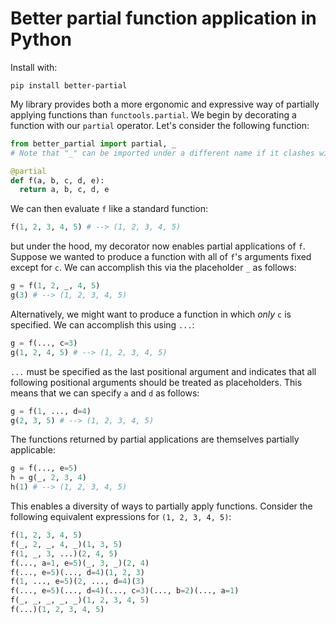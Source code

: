 # Better partial function application in Python

Install with:

```
pip install better-partial
```

My library provides both a more ergonomic and expressive way of partially applying functions than `functools.partial`.  We begin by decorating a function with our `partial` operator. Let's consider the following function:

```python
from better_partial import partial, _
# Note that "_" can be imported under a different name if it clashes with your conventions

@partial
def f(a, b, c, d, e):
  return a, b, c, d, e
```

We can then evaluate `f` like a standard function:
```python
f(1, 2, 3, 4, 5) # --> (1, 2, 3, 4, 5)
```
but under the hood, my decorator now enables partial applications of `f`. Suppose we wanted to produce a function with all of `f`'s arguments fixed except for `c`. We can accomplish this via the placeholder `_` as follows:
```python
g = f(1, 2, _, 4, 5)
g(3) # --> (1, 2, 3, 4, 5)
```

Alternatively, we might want to produce a function in which *only* `c` is specified. We can accomplish this using `...`:
```python
g = f(..., c=3)
g(1, 2, 4, 5) # --> (1, 2, 3, 4, 5)
```

`...` must be specified as the last positional argument and indicates that all following positional arguments should be treated as placeholders. This means that we can specify `a` and `d` as follows:
```python
g = f(1, ..., d=4)
g(2, 3, 5) # --> (1, 2, 3, 4, 5)
```

The functions returned by partial applications are themselves partially applicable:
```python
g = f(..., e=5)
h = g(_, 2, 3, 4)
h(1) # --> (1, 2, 3, 4, 5)
```

This enables a diversity of ways to partially apply functions. Consider the following equivalent expressions for `(1, 2, 3, 4, 5)`:
```python
f(1, 2, 3, 4, 5)
f(_, 2, _, 4, _)(1, 3, 5)
f(1, _, 3, ...)(2, 4, 5)
f(..., a=1, e=5)(_, 3, _)(2, 4)
f(..., e=5)(..., d=4)(1, 2, 3)
f(1, ..., e=5)(2, ..., d=4)(3)
f(..., e=5)(..., d=4)(..., c=3)(..., b=2)(..., a=1)
f(_, _, _, _, _)(1, 2, 3, 4, 5)
f(...)(1, 2, 3, 4, 5)
```

